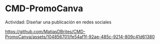 # CMD-PromoCanva
Actividad: Diseñar una publicación en redes sociales

https://github.com/MatiasDBrites/CMD-PromoCanva/assets/104856701/fe54af1f-92ae-485c-9214-809c41d61380

